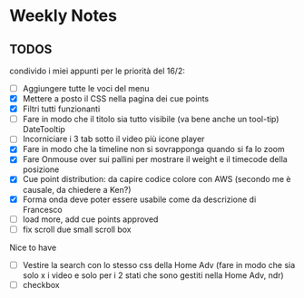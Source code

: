 # Weekly Notes

## TODOS

condivido i miei appunti per le priorità del 16/2:

- [ ] Aggiungere tutte le voci del menu
- [x] Mettere a posto il CSS nella pagina dei cue points
- [x] Filtri tutti funzionanti
- [ ] Fare in modo che il titolo sia tutto visibile (va bene anche un tool-tip) DateTooltip
- [ ] Incorniciare i 3 tab sotto il video più icone player
- [x] Fare in modo che la timeline non si sovrapponga quando si fa lo zoom
- [x] Fare Onmouse over sui pallini per mostrare il weight e il timecode della posizione
- [x] Cue point distribution: da capire codice colore con AWS (secondo me è causale, da chiedere a Ken?)
- [x] Forma onda deve poter essere usabile come da descrizione di Francesco
- [ ] load more, add cue points approved
- [ ] fix scroll due small scroll box

Nice to have

- [ ] Vestire la search con lo stesso css della Home Adv (fare in modo che sia solo x i video e solo per i 2 stati che sono gestiti nella Home Adv, ndr)
- [ ] checkbox 
